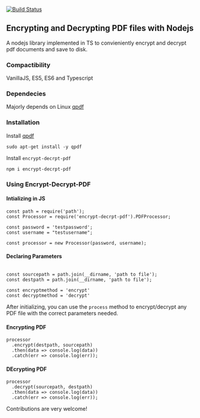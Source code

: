 [![Build Status](https://travis-ci.org/FemiOfficial/Encrypt-Decrypt-PDF-Nodejs.svg?branch=master)](https://travis-ci.org/FemiOfficial/Encrypt-Decrypt-PDF-Nodejs)

## Encrypting and Decrypting PDF files with Nodejs

A nodejs library implemented in TS to convieniently encrypt and decrypt pdf documents and save to disk.

### Compactibility
VanillaJS, ES5, ES6 and Typescript


### Dependecies 
Majorly depends on Linux [qpdf](http://qpdf.sourceforge.net/)

### Installation

Install [qpdf](http://qpdf.sourceforge.net/)

`sudo apt-get install -y qpdf`

Install `encrypt-decrpt-pdf`

`npm i encrypt-decrpt-pdf`

### Using Encrypt-Decrypt-PDF


#### Intializing in JS
```
const path = require('path');
const Processor = require('encrypt-decrpt-pdf').PDFProcessor;

const password = 'testpassword';
const username = "testusername";

const processor = new Processor(password, username);

```

#### Declaring Parameters
```

const sourcepath = path.join(__dirname, 'path to file');
const destpath = path.join(__dirname, 'path to file');

const encryptmethod = 'encrypt'
const decryptmethod = 'decrypt'

```

After initializing, you can use the `process` method to encrypt/decrypt any PDF file with the correct parameters needed. 

#### Encrypting PDF

```
processor
  .encrypt(destpath, sourcepath)
  .then(data => console.log(data))
  .catch(err => console.log(err));
```

#### DEcrypting PDF

```
processor
  .decrypt(sourcepath, destpath)
  .then(data => console.log(data))
  .catch(err => console.log(err));
```

Contributions are very welcome!
